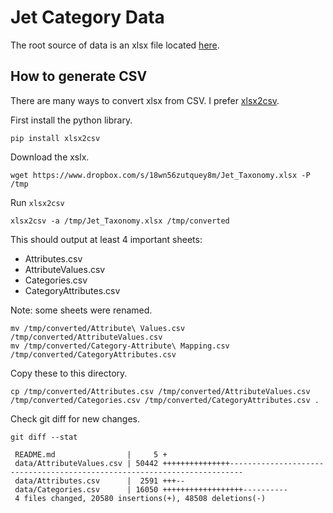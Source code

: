 # Jet Category Data

The root source of data is an xlsx file located [here](https://www.dropbox.com/s/18wn56zutquey8m/Jet_Taxonomy.xlsx?dl=0).

## How to generate CSV

There are many ways to convert xlsx from CSV. I prefer [xlsx2csv](https://github.com/dilshod/xlsx2csv).

First install the python library.

```
pip install xlsx2csv
```

Download the xslx.

```
wget https://www.dropbox.com/s/18wn56zutquey8m/Jet_Taxonomy.xlsx -P /tmp
```

Run `xlsx2csv`

```
xlsx2csv -a /tmp/Jet_Taxonomy.xlsx /tmp/converted
```

This should output at least 4 important sheets:

- Attributes.csv
- AttributeValues.csv
- Categories.csv
- CategoryAttributes.csv

Note: some sheets were renamed.

```
mv /tmp/converted/Attribute\ Values.csv /tmp/converted/AttributeValues.csv
mv /tmp/converted/Category-Attribute\ Mapping.csv /tmp/converted/CategoryAttributes.csv
```

Copy these to this directory.

```
cp /tmp/converted/Attributes.csv /tmp/converted/AttributeValues.csv /tmp/converted/Categories.csv /tmp/converted/CategoryAttributes.csv .
```

Check git diff for new changes.

```
git diff --stat

 README.md                |     5 +
 data/AttributeValues.csv | 50442 +++++++++++++++-------------------------------------------------------------------------
 data/Attributes.csv      |  2591 +++--
 data/Categories.csv      | 16050 ++++++++++++++++++----------
 4 files changed, 20580 insertions(+), 48508 deletions(-)
 ````